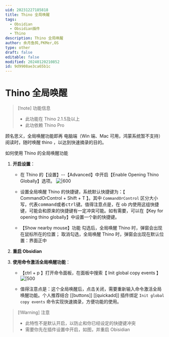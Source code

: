 ```yaml
---
uid: 20231227185818
title: Thino 全局唤醒
tags:
  - Obsidian
  - Obsidian插件
  - Thino
description: Thino 全局唤醒
author: 余月鱼鸽,PKMer,OS
type: other
draft: false
editable: false
modified: 20240120210852
id: 9d9908ae3ca65b1c
---
```


# Thino 全局唤醒

> [!note] 功能信息
> - 此功能在 Thino 2.1.5及以上
> - 此功依赖 Thino Pro

顾名思义，全局唤醒功能即再 电脑端（Win 端、Mac 可用，鸿蒙系统暂不支持）阅读时，随时唤醒 thino ，以达到快速摘录的目的。

如何使用 Thino 的全局唤醒功能

1. **开启设置**：
    - 在 Thino 的【设置】--【Advanced】中开启【Enable Opening Thino Globally】选项。
      ![|600](https://cdn.pkmer.cn/images/202312271907056.png!pkmer)

     - 设置全局唤醒 Thino 的快捷键，系统默认快捷键为：【 CommandOrControl + Shift + T 】。其中 `CommandOrControl` 区分大小写，代表<kbd>command</kbd>或者<kbd>ctrl</kbd>键。值得注意点是，在 ob 内使用这组快捷键，可能会和原来的快捷键有一定冲突可能。如有需要，可以在【Key for opening thino globally】中设置一个新的快捷键。
     - 【Show nearby mouse】功能
        勾选后，全局唤醒 Thino 时，弹窗会出现在鼠标所在的位置；
        取消勾选，全局唤醒 Thino 时，弹窗会出现在默认位置：界面正中

2. **重启 Obsidian**
3. **使用命令激活全局唤醒功能**：
     - 【ctrl + p 】打开命令面板，在面板中搜索【 Init global copy events 】
       ![|500](https://cdn.pkmer.cn/images/202312271909562.png!pkmer)

     - 值得注意点是：这个全局唤醒后，点击关闭，需要重新输入命令激活全局唤醒功能。个人推荐结合 [[buttons]] [[quickadd]] 插件绑定 `Init global copy events` 命令实现快速摘录，方便功能的使用。

> [!Warning] 注意
> - 此特性不是默认开启，以防止和你已经设定的快捷键冲突
> - 需要你先在插件设置中开启，如图，并重启 Obisidian